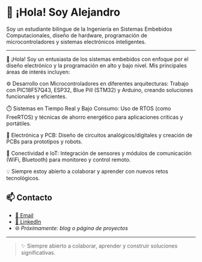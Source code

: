 # 👋 ¡Hola! Soy Alejandro

Soy un estudiante bilingue de la Ingeniería en Sistemas Embebidos Computacionales, diseño de hardware, programación de microcontroladores y sistemas electrónicos inteligentes.

---

👋 ¡Hola! Soy un entusiasta de los sistemas embebidos con enfoque por el diseño electrónico y la programación en alto y bajo nivel. Mis principales áreas de interés incluyen:

⚙️ Desarrollo con Microcontroladores en diferentes arquitecturas: Trabajo con PIC18F57Q43, ESP32, Blue Pill (STM32) y Arduino, creando soluciones funcionales y eficientes.

⏱️ Sistemas en Tiempo Real y Bajo Consumo: Uso de RTOS (como FreeRTOS) y técnicas de ahorro energético para aplicaciones críticas y portátiles.

🔌 Electrónica y PCB: Diseño de circuitos analógicos/digitales y creación de PCBs para prototipos y robots.

📡 Conectividad e IoT: Integración de sensores y módulos de comunicación (WiFi, Bluetooth) para monitoreo y control remoto.

💡 Siempre estoy abierto a colaborar y aprender con nuevos retos tecnológicos.


## 📫 Contacto

- [📧 Email](mailto:JAPZoficial@outlook.com)
- [🔗 LinkedIn](https://www.linkedin.com/in/alejandropool/) 
- 🌐 *Próximamente: blog o página de proyectos*

---

> ✨ Siempre abierto a colaborar, aprender y construir soluciones significativas.
